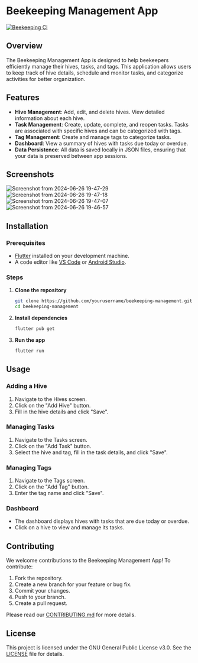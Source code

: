# Beekeeping Management App

[![Beekeeping CI](https://github.com/mihael10/beekeeping/actions/workflows/dart.yml/badge.svg)](https://github.com/mihael10/beekeeping/actions/workflows/dart.yml)


## Overview

The Beekeeping Management App is designed to help beekeepers efficiently manage their hives, tasks, and tags. This application allows users to keep track of hive details, schedule and monitor tasks, and categorize activities for better organization.

## Features

- **Hive Management**: Add, edit, and delete hives. View detailed information about each hive.
- **Task Management**: Create, update, complete, and reopen tasks. Tasks are associated with specific hives and can be categorized with tags.
- **Tag Management**: Create and manage tags to categorize tasks.
- **Dashboard**: View a summary of hives with tasks due today or overdue.
- **Data Persistence**: All data is saved locally in JSON files, ensuring that your data is preserved between app sessions.

## Screenshots

<!-- Add screenshots of your app here -->
![Screenshot from 2024-06-26 19-47-29](https://github.com/mihael10/beekeeping/assets/95184489/24920e33-665d-46b1-b369-983ada2277be)
![Screenshot from 2024-06-26 19-47-18](https://github.com/mihael10/beekeeping/assets/95184489/a8d49f6f-8e2b-44c2-bde2-f899f287eae7)
![Screenshot from 2024-06-26 19-47-07](https://github.com/mihael10/beekeeping/assets/95184489/b45fb29a-6d7d-402a-a1f8-4b6a7f21895c)
![Screenshot from 2024-06-26 19-46-57](https://github.com/mihael10/beekeeping/assets/95184489/3a991ed3-3881-4a93-b09e-4d910ddca455)


## Installation

### Prerequisites

- [Flutter](https://flutter.dev/docs/get-started/install) installed on your development machine.
- A code editor like [VS Code](https://code.visualstudio.com/) or [Android Studio](https://developer.android.com/studio).

### Steps

1. **Clone the repository**

    ```sh
    git clone https://github.com/yourusername/beekeeping-management.git
    cd beekeeping-management
    ```

2. **Install dependencies**

    ```sh
    flutter pub get
    ```

3. **Run the app**

    ```sh
    flutter run
    ```

## Usage

### Adding a Hive

1. Navigate to the Hives screen.
2. Click on the "Add Hive" button.
3. Fill in the hive details and click "Save".

### Managing Tasks

1. Navigate to the Tasks screen.
2. Click on the "Add Task" button.
3. Select the hive and tag, fill in the task details, and click "Save".

### Managing Tags

1. Navigate to the Tags screen.
2. Click on the "Add Tag" button.
3. Enter the tag name and click "Save".

### Dashboard

- The dashboard displays hives with tasks that are due today or overdue.
- Click on a hive to view and manage its tasks.

## Contributing

We welcome contributions to the Beekeeping Management App! To contribute:

1. Fork the repository.
2. Create a new branch for your feature or bug fix.
3. Commit your changes.
4. Push to your branch.
5. Create a pull request.

Please read our [CONTRIBUTING.md](CONTRIBUTING.md) for more details.

## License

This project is licensed under the GNU General Public License v3.0. See the [LICENSE](LICENSE.md) file for details.
